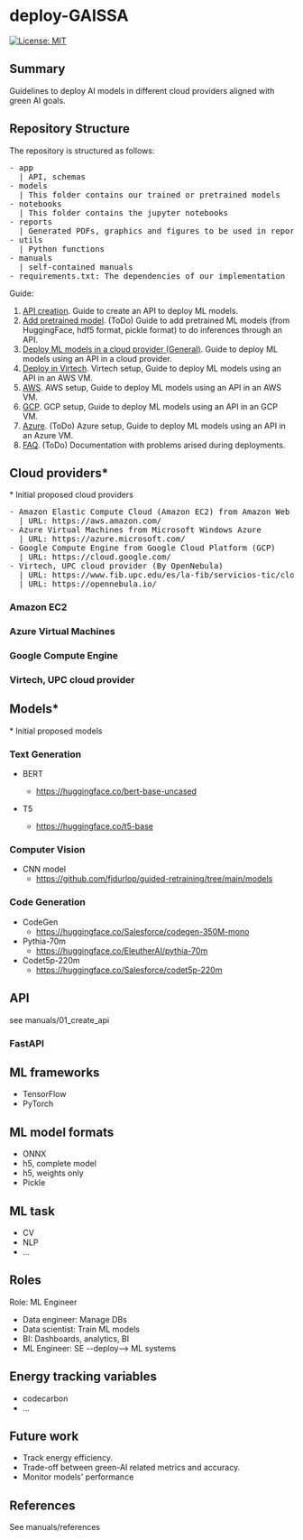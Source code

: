 # deploy-GAISSA
[![License: MIT](https://img.shields.io/badge/License-MIT-yellow.svg)](https://opensource.org/licenses/MIT)

## Summary
Guidelines to deploy AI models in different cloud providers aligned with green AI goals.

## Repository Structure

The repository is structured as follows:

<pre/>
- app
  | API, schemas
- models
  | This folder contains our trained or pretrained models
- notebooks
  | This folder contains the jupyter notebooks
- reports
  | Generated PDFs, graphics and figures to be used in reporting
- utils
  | Python functions
- manuals
  | self-contained manuals
- requirements.txt: The dependencies of our implementation
</pre>

Guide:
1. [API creation](manuals/01_create_api.md). Guide to create an API to deploy ML models.
2. [Add pretrained model](manuals/02_add_models.md). (ToDo) Guide to add pretrained ML models (from HuggingFace, hdf5 format, pickle format) to do inferences through an API.
3. [Deploy ML models in a cloud provider (General)](manuals/03_deploy_general.md). Guide to deploy ML models using an API in a cloud provider.
4. [Deploy in Virtech](manuals/04_deploy_fib.md). Virtech setup, Guide to deploy ML models using an API in an AWS VM.
5. [AWS](manuals/05_deploy_aws.md). AWS setup, Guide to deploy ML models using an API in an AWS VM.
7. [GCP](manuals/06_deploy_gcp.md). GCP setup, Guide to deploy ML models using an API in an GCP VM.
8. [Azure](manuals/). (ToDo) Azure setup, Guide to deploy ML models using an API in an Azure VM.
9. [FAQ](manuals/FAQ.md). (ToDo) Documentation with problems arised during deployments.


## Cloud providers*

\* Initial proposed cloud providers

<pre/>
- Amazon Elastic Compute Cloud (Amazon EC2) from Amazon Web Services (AWS)
  | URL: https://aws.amazon.com/
- Azure Virtual Machines from Microsoft Windows Azure
  | URL: https://azure.microsoft.com/
- Google Compute Engine from Google Cloud Platform (GCP)
  | URL: https://cloud.google.com/
- Virtech, UPC cloud provider (By OpenNebula)
  | URL: https://www.fib.upc.edu/es/la-fib/servicios-tic/cloud-docente-fib
  | URL: https://opennebula.io/
</pre>

### Amazon EC2
### Azure Virtual Machines
### Google Compute Engine
### Virtech, UPC cloud provider


## Models*
\* Initial proposed models

### Text Generation
- BERT
  - https://huggingface.co/bert-base-uncased

- T5
  - https://huggingface.co/t5-base
### Computer Vision
- CNN model
  - https://github.com/fjdurlop/guided-retraining/tree/main/models

### Code Generation
- CodeGen
  - https://huggingface.co/Salesforce/codegen-350M-mono
- Pythia-70m
  - https://huggingface.co/EleutherAI/pythia-70m
- Codet5p-220m
  - https://huggingface.co/Salesforce/codet5p-220m

## API
see manuals/01_create_api

### FastAPI

## ML frameworks
- TensorFlow
- PyTorch

## ML model formats
- ONNX
- h5, complete model
- h5, weights only
- Pickle

## ML task
- CV
- NLP
- ...

## Roles
Role: ML Engineer

- Data engineer: Manage DBs
- Data scientist: Train ML models
- BI: Dashboards, analytics, BI
- ML Engineer: SE --deploy--> ML systems

## Energy tracking variables
- codecarbon
- ...

## Future work
- Track energy efficiency.
- Trade-off between green-AI related metrics and accuracy.
- Monitor models' performance

## References
See manuals/references